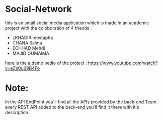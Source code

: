 # Social-Network

this is an small social media application which is made in an academic project with the coloboration of 4 friends :
- LKHADIR mostapha 
- CHANA Salma
- ECHHAD Mehdi 
- MAJID OUMAIMA

here is the a demo vedio of the project : https://www.youtube.com/watch?v=eZb0u09B4Fo

# Note: 
In the API EndPoint you'll find all the APIs provided by the back-end Team. every REST API added to the back-end you'll find it there with it's description.
